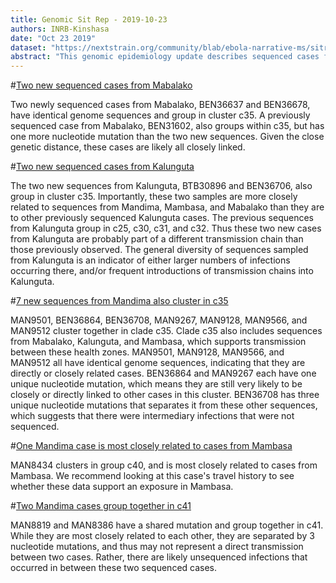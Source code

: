 ```yaml
---
title: Genomic Sit Rep - 2019-10-23
authors: INRB-Kinshasa
date: "Oct 23 2019"
dataset: "https://nextstrain.org/community/blab/ebola-narrative-ms/sitrep-2019-10-23?d=tree,map"
abstract: "This genomic epidemiology update describes sequenced cases from Mabalako, Mandima, and Kalunguta, featuring sequences generated on Oct 19 and Oct 20."
---
```


#[Two new sequenced cases from Mabalako](https://nextstrain.org/community/blab/ebola-narrative-ms/sitrep-2019-10-23?clade=c35&f_health_zone=Mabalako&m=div&d=tree)

Two newly sequenced cases from Mabalako, BEN36637 and BEN36678, have identical genome sequences and group in cluster c35. A previously sequenced case from Mabalako, BEN31602, also groups within c35, but has one more nucleotide mutation than the two new sequences. Given the close genetic distance, these cases are likely all closely linked.

#[Two new sequenced cases from Kalunguta](https://nextstrain.org/community/blab/ebola-narrative-ms/sitrep-2019-10-23?clade=c25&f_health_zone=Kalunguta&d=tree)

The two new sequences from Kalunguta, BTB30896 and BEN36706, also group in cluster c35. Importantly, these two samples are more closely related to sequences from Mandima, Mambasa, and Mabalako than they are to other previously sequenced Kalunguta cases. The previous sequences from Kalunguta group in c25, c30, c31, and c32. Thus these two new cases from Kalunguta are probably part of a different transmission chain than those previously observed. The general diversity of sequences sampled from Kalunguta is an indicator of either larger numbers of infections occurring there, and/or frequent introductions of transmission chains into Kalunguta.

#[7 new sequences from Mandima also cluster in c35](https://nextstrain.org/community/blab/ebola-narrative-ms/sitrep-2019-10-23?clade=c35&d=tree)

MAN9501, BEN36864, BEN36708, MAN9267, MAN9128, MAN9566, and MAN9512 cluster together in clade c35. Clade c35 also includes sequences from Mabalako, Kalunguta, and Mambasa, which supports transmission between these health zones. MAN9501, MAN9128, MAN9566, and MAN9512 all have identical genome sequences, indicating that they are directly or closely related cases. BEN36864 and MAN9267 each have one unique nucleotide mutation, which means they are still very likely to be closely or directly linked to other cases in this cluster. BEN36708 has three unique nucleotide mutations that separates it from these other sequences, which suggests that there were intermediary infections that were not sequenced.

#[One Mandima case is most closely related to cases from Mambasa](https://nextstrain.org/community/blab/ebola-narrative-ms/sitrep-2019-10-23?clade=c40&d=tree)

MAN8434 clusters in group c40, and is most closely related to cases from Mambasa. We recommend looking at this case's travel history to see whether these data support an exposure in Mambasa.

#[Two Mandima cases group together in c41](https://nextstrain.org/community/blab/ebola-narrative-ms/sitrep-2019-10-23?clade=c26&f_health_zone=Mandima&d=tree)

MAN8819 and MAN8386 have a shared mutation and group together in c41. While they are most closely related to each other, they are separated by 3 nucleotide mutations, and thus may not represent a direct transmission between two cases. Rather, there are likely unsequenced infections that occurred in between these two sequenced cases.
